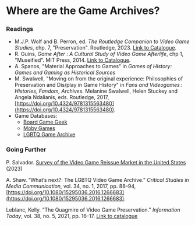 # Where are the Game Archives?

### Readings

* M.J.P. Wolf and B. Perron, ed. _The Routledge Companion to Video Game Studies_, chp. 7, "Preservation". Routledge, 2023. [Link to Catalogue](https://ocul-crl.primo.exlibrisgroup.com/permalink/01OCUL\_CRL/hgdufh/alma991023134004905153).
* R. Guins, _Game After : A Cultural Study of Video Game Afterlife_, chp 1, "Museified". MIT Press, 2014. [Link to Catalogue](https://ocul-crl.primo.exlibrisgroup.com/permalink/01OCUL\_CRL/hgdufh/alma991022671414805153).&#x20;
* A. Spanos, "Material Approaches to Games" in _Games of History: Games and Gaming as Historical Sources_
* M. Swalwell, "Moving on from the original experience: Philosophies of Preservation and Dis/play in Game History" in _Fans and Videogames : Histories, Fandom, Archives_. Melanine Swalwell, Helen Stuckey and Angela Ndalianis, eds. Routledge, 2017, [https://doi.org/10.4324/9781315563480](https://doi.org/10.4324/9781315563480).
* Game Databases:&#x20;
  * [Board Game Geek](https://boardgamegeek.com)&#x20;
  * [Moby Games](https://www.mobygames.com)
  * [LGBTQ Game Archive](https://lgbtqgamearchive.com)

### Going Further

P. Salvador. [Survey of the Video Game Reissue Market in the United States](https://zenodo.org/records/8161056) (2023)

A. Shaw. “What’s next?: The LGBTQ Video Game Archive.” _Critical Studies in Media Communication_, vol. 34, no. 1, 2017, pp. 88–94, [https://doi.org/10.1080/15295036.2016.1266683](https://doi.org/10.1080/15295036.2016.1266683).

Leblanc, Kelly. “The Quagmire of Video Game Preservation.” _Information Today_, vol. 38, no. 5, 2021, pp. 16–17. [Link to catalogue](https://ocul-crl.primo.exlibrisgroup.com/permalink/01OCUL\_CRL/1ortgfo/cdi\_proquest\_miscellaneous\_2531348166)
